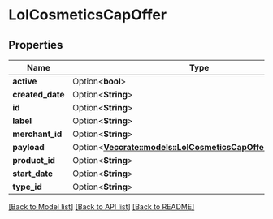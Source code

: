 # LolCosmeticsCapOffer

## Properties

Name | Type | Description | Notes
------------ | ------------- | ------------- | -------------
**active** | Option<**bool**> |  | [optional]
**created_date** | Option<**String**> |  | [optional]
**id** | Option<**String**> |  | [optional]
**label** | Option<**String**> |  | [optional]
**merchant_id** | Option<**String**> |  | [optional]
**payload** | Option<[**Vec<crate::models::LolCosmeticsCapOfferPayloadEntry>**](LolCosmeticsCapOfferPayloadEntry.md)> |  | [optional]
**product_id** | Option<**String**> |  | [optional]
**start_date** | Option<**String**> |  | [optional]
**type_id** | Option<**String**> |  | [optional]

[[Back to Model list]](../README.md#documentation-for-models) [[Back to API list]](../README.md#documentation-for-api-endpoints) [[Back to README]](../README.md)


